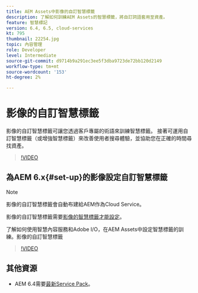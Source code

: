 ```yaml
---
title: AEM Assets中影像的自訂智慧標籤
description: 了解如何訓練AEM Assets的智慧標籤，將自訂詞語套用至資產。
feature: 智慧標記
version: 6.4, 6.5, cloud-services
kt: 795
thumbnail: 22254.jpg
topic: 內容管理
role: Developer
level: Intermediate
source-git-commit: d9714b9a291ec3ee5f3dba9723de72bb120d2149
workflow-type: tm+mt
source-wordcount: '153'
ht-degree: 2%

---
```



# 影像的自訂智慧標籤

影像的自訂智慧標籤可讓您透過客戶專屬的術語來訓練智慧標籤。
接著可運用自訂智慧標籤（或增強智慧標籤）來改善使用者搜尋體驗，並協助您在正確的時間尋找資產。

>[!VIDEO](https://video.tv.adobe.com/v/22254/?quality=12&learn=on)

## 為AEM 6.x{#set-up}的影像設定自訂智慧標籤

>[!NOTE]
> 影像的自訂智慧標籤會自動布建給AEM作為Cloud Service。

影像的自訂智慧標籤需要[影像的智慧標籤才能設定](./image-smart-tags.md#set-up)。

了解如何使用智慧內容服務和Adobe I/O，在AEM Assets中設定智慧標籤的訓練。影像的自訂智慧標籤

>[!VIDEO](https://video.tv.adobe.com/v/23405/?quality=12&learn=on)

## 其他資源

* AEM 6.4需要[最新Service Pack](https://docs.adobe.com/content/help/en/experience-manager-release-information/aem-release-updates/aem-releases-updates.html#aem-64)。


